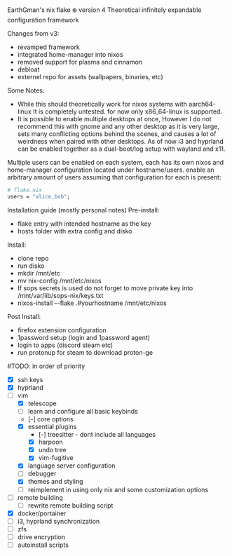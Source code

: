 EarthGman's nix flake ❄️ version 4
Theoretical infinitely expandable configuration framework

Changes from v3:
- revamped framework
- integrated home-manager into nixos
- removed support for plasma and cinnamon
- debloat
- externel repo for assets (wallpapers, binaries, etc)

Some Notes:
- While this should theoretically work for nixos systems with aarch64-linux It is completely untested. for now only x86_64-linux is supported.
- It is possible to enable multiple desktops at once, However I do not recommend this with gnome and any other desktop as it is very large, sets many conflicting options behind the scenes, and causes a lot of weirdness when paired with other desktops. As of now i3 and hyprland can be enabled together as a dual-boot/log setup with wayland and x11.

Multiple users can be enabled on each system, each has its own nixos and home-manager configuration located under 
hostname/users.
enable an arbitrary amount of users assuming that configuration for each is present:

```nix
# flake.nix
users = "alice,bob";
```

Installation guide (mostly personal notes)
Pre-install:
- flake entry with intended hostname as the key
- hosts folder with extra config and disko

Install:
- clone repo
- run disko
- mkdir /mnt/etc
- mv nix-config /mnt/etc/nixos
- If sops secrets is used do not forget to move private key into /mnt/var/lib/sops-nix/keys.txt
- nixos-install --flake .#yourhostname /mnt/etc/nixos

Post Install:
- firefox extension configuration
- 1password setup (login and 1password agent)
- login to apps (discord steam etc)
- run protonup for steam to download proton-ge

#TODO: in order of priority
- [x] ssh keys
- [x] hyprland
- [ ] vim
  - [x] telescope
  - [ ] learn and configure all basic keybinds
  - [-] core options
  - [x] essential plugins
    - [-] treesitter - dont include all languages
    - [x] harpoon
    - [x] undo tree
    - [x] vim-fugitive
  - [x] language server configuration
  - [ ] debugger
  - [x] themes and styling
  - [ ] reimplement in using only nix and some customization options
- [ ] remote building
  - [ ] rewrite remote building script
- [x] docker/portainer
- [ ] i3, hyprland synchronization
- [ ] zfs
- [ ] drive encryption
- [ ] autoinstall scripts
